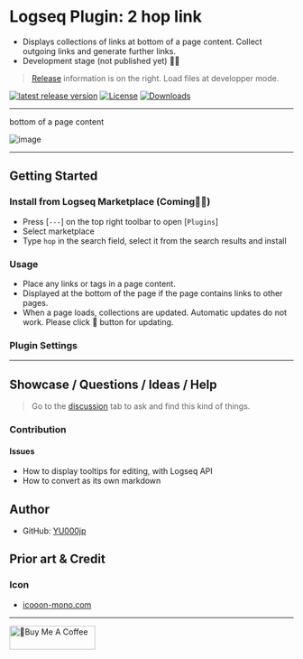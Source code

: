 # Logseq Plugin: 2 hop link

- Displays collections of links at bottom of a page content. Collect outgoing links and generate further links.
- Development stage (not published yet) 👷🚧

> [Release](https://github.com/YU000jp/logseq-plugin-two-hop-link/releases) information is on the right. Load files at developper mode.

[![latest release version](https://img.shields.io/github/v/release/YU000jp/logseq-plugin-two-hop-link)](https://github.com/YU000jp/logseq-plugin-two-hop-link/releases)
[![License](https://img.shields.io/github/license/YU000jp/logseq-plugin-two-hop-link?color=blue)](https://github.com/YU000jp/logseq-plugin-two-hop-link/LICENSE)
[![Downloads](https://img.shields.io/github/downloads/YU000jp/logseq-plugin-two-hop-link/total.svg)](https://github.com/YU000jp/logseq-plugin-two-hop-link/releases)
<!-- Published 2023 -->

---

bottom of a page content

![image](https://github.com/YU000jp/logseq-plugin-two-hop-link/assets/111847207/e50711c1-0401-4d8a-af46-9b9e1bd49af2)

---

## Getting Started

### Install from Logseq Marketplace (Coming👷🚧)

- Press [`---`] on the top right toolbar to open [`Plugins`]
- Select marketplace
- Type `hop` in the search field, select it from the search results and install

### Usage

- Place any links or tags in a page content.
- Displayed at the bottom of the page if the page contains links to other pages.
- When a page loads, collections are updated. Automatic updates do not work. Please click 🔂 button for updating.

### Plugin Settings

---

## Showcase / Questions / Ideas / Help

> Go to the [discussion](https://github.com/YU000jp/logseq-plugin-two-hop-link/discussions) tab to ask and find this kind of things.

### Contribution

#### Issues

- How to display tooltips for editing, with Logseq API
- How to convert as its own markdown

## Author

- GitHub: [YU000jp](https://github.com/YU000jp)

## Prior art & Credit

### Icon

- [icooon-mono.com](https://icooon-mono.com/14733-lego%e3%82%a2%e3%82%a4%e3%82%b3%e3%83%b32/)

---

<a href="https://www.buymeacoffee.com/yu000japan" target="_blank"><img src="https://cdn.buymeacoffee.com/buttons/v2/default-violet.png" alt="🍌Buy Me A Coffee" style="height: 42px;width: 152px" ></a>
